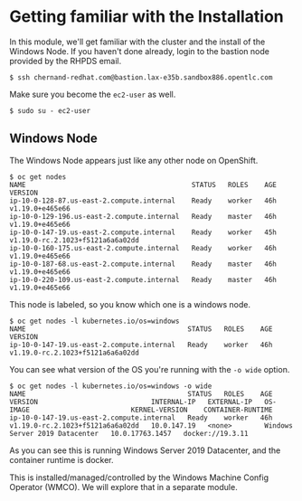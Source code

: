 # Getting familiar with the Installation

In this module, we'll get familiar with the cluster and the install of the Windows Node. If you haven't done already, login to the bastion node provided by the RHPDS email.

```shell
$ ssh chernand-redhat.com@bastion.lax-e35b.sandbox886.opentlc.com
```

Make sure you become the `ec2-user` as well.

```shell
$ sudo su - ec2-user
```

## Windows Node

The Windows Node appears just like any other node on OpenShift.

```shell
$ oc get nodes
NAME                                         STATUS   ROLES    AGE   VERSION
ip-10-0-128-87.us-east-2.compute.internal    Ready    worker   46h   v1.19.0+e465e66
ip-10-0-129-196.us-east-2.compute.internal   Ready    master   46h   v1.19.0+e465e66
ip-10-0-147-19.us-east-2.compute.internal    Ready    worker   45h   v1.19.0-rc.2.1023+f5121a6a6a02dd
ip-10-0-160-175.us-east-2.compute.internal   Ready    worker   46h   v1.19.0+e465e66
ip-10-0-187-68.us-east-2.compute.internal    Ready    master   46h   v1.19.0+e465e66
ip-10-0-220-109.us-east-2.compute.internal   Ready    master   46h   v1.19.0+e465e66
```

This node is labeled, so you know which one is a windows node.

```shell
$ oc get nodes -l kubernetes.io/os=windows
NAME                                        STATUS   ROLES    AGE   VERSION
ip-10-0-147-19.us-east-2.compute.internal   Ready    worker   46h   v1.19.0-rc.2.1023+f5121a6a6a02dd
```

You can see what version of the OS you're running with the `-o wide` option.

```shell
$ oc get nodes -l kubernetes.io/os=windows -o wide
NAME                                        STATUS   ROLES    AGE   VERSION                            INTERNAL-IP   EXTERNAL-IP   OS-IMAGE                         KERNEL-VERSION    CONTAINER-RUNTIME
ip-10-0-147-19.us-east-2.compute.internal   Ready    worker   46h   v1.19.0-rc.2.1023+f5121a6a6a02dd   10.0.147.19   <none>        Windows Server 2019 Datacenter   10.0.17763.1457   docker://19.3.11
```

As you can see this is running Windows Server 2019 Datacenter, and the container runtime is docker.

This is installed/managed/controlled by the Windows Machine Config Operator (WMCO). We will explore that in a separate module.
